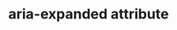 ---
{
  "title": "aria-expanded attribute",
  "description": "Indicates whether the element, or another grouping element it controls, is currently expanded or collapsed.",
  "category": "aria",
  "keywords": [
    "aria-expanded attribute"
  ],
  "last_test_date": "2020-03-25",
  "test_results_url": "https://a11ysupport.io/tech/aria/aria-expanded_attribute",
  "test_url": "https://a11ysupport.io/tech/aria/aria-expanded_attribute",
  "stats": {
    "jaws": {
      "chrome": {
        "80-86": "a"
      },
      "ie": {
        "11": "a"
      },
      "firefox": {
        "74-82": "a"
      }
    },
    "narrator": {
      "edge": {
        "44-86": "a"
      }
    },
    "nvda": {
      "chrome": {
        "80-86": "y"
      },
      "firefox": {
        "74-82": "y"
      }
    },
    "talkback": {
      "and_chr": {
        "80-86": "y"
      }
    },
    "vo_ios": {
      "ios_saf": {
        "13.4-14.2": "a"
      }
    },
    "vo_macos": {
      "safari": {
        "13.1-14.0": "a"
      }
    },
    "orca": {
      "firefox": {
        "74-82": "a"
      }
    },
    "dragon_win": {
      "chrome": {
        "80-87": "na"
      }
    },
    "va_and": {
      "and_chr": {
        "80-87": "na"
      }
    },
    "vc_macos": {
      "safari": {
        "13.0.5-14.0.1": "na"
      }
    },
    "vc_ios": {
      "ios_saf": {
        "13.3.1-14.2": "na"
      }
    },
    "wsr": {
      "chrome": {
        "80-87": "na"
      }
    }
  },
  "links": {
    "ARIA spec for aria-expanded": "https://www.w3.org/TR/wai-aria-1.1/#aria-expanded"
  }
}
---